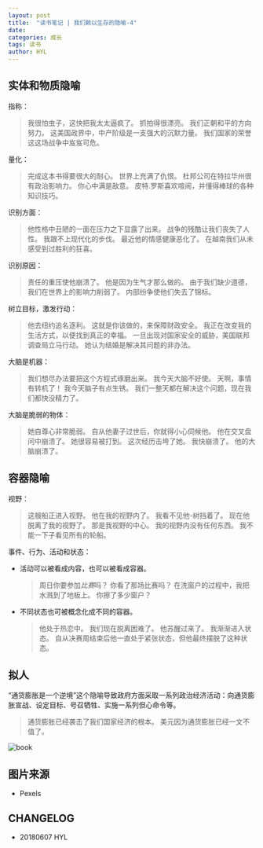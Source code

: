 ```yaml
---
layout: post
title:  "读书笔记 | 我们赖以生存的隐喻-4"
date:   
categories: 成长
tags: 读书
author: HYL
---
```


## 实体和物质隐喻

指称：

 > 我很怕虫子，这快把我太太逼疯了。
   抓拍得很漂亮。
   我们正朝和平的方向努力。
   这美国政界中，中产阶级是一支强大的沉默力量。
   我们国家的荣誉这这场战争中岌岌可危。
   
量化：

  > 完成这本书得要很大的耐心。
    世界上充满了仇恨。
    杜邦公司在特拉华州很有政治影响力。
    你心中满是敌意。
    皮特.罗斯喜欢喧闹，并懂得棒球的各种知识技巧。


识别方面：

  > 他性格中丑陋的一面在压力之下显露了出来。
    战争的残酷让我们丧失了人性。
    我跟不上现代化的步伐。
    最近他的情感健康恶化了。
    在越南我们从未感受到过胜利的狂喜。
    
识别原因：

   > 责任的重压使他崩溃了。
     他是因为生气才那么做的。
     由于我们缺少道德，我们在世界上的影响力削弱了。
     内部纷争使他们失去了锦标。
     
 树立目标，激发行动：
 
   > 他去纽约追名逐利。
     这就是你该做的，来保障财政安全。
     我正在改变我的生活方式，以便找到真正的幸福。
     一旦出现对国家安全的威胁，美国联邦调查局立马行动。
     她认为结婚是解决其问题的非办法。


大脑是机器：

   > 我们想尽办法要把这个方程式琢磨出来。
     我今天大脑不好使。
     天啊，事情有转机了！
     我今天脑子有点生锈。
     我们一整天都在解决这个问题，现在我们都快没精力了。
     
大脑是脆弱的物体：

   > 她自尊心非常脆弱。
     自从他妻子过世后，你就得小心伺候他。
     他在交叉盘问中崩溃了。
     她很容易被打到。
     这次经历击垮了她。
     我快崩溃了。
     他的大脑崩溃了。
     
## 容器隐喻

视野：

  > 这艘船正进入视野。
    他在我的视野内了。
    我看不见他-树挡着了。
    现在他脱离了我的视野了。
    那是我视野的中心。
    我的视野内没有任何东西。
    我不能一下子看见所有的轮船。
    
事件、行为、活动和状态：

  - 活动可以被看成内容，也可以被看成容器。
  
     > 周日你要参加*比赛*吗？
       你看了那场比赛吗？
       在洗窗户的过程中，我把水溅到了地板上。
       你擦了多少窗户？
       
     
  
  - 不同状态也可被概念化成不同的容器。
  
     > 他处于热恋中。
       我们现在脱离困难了。
       他苏醒过来了。
       我渐渐进入状态。
       自从决赛周结束后他一直处于紧张状态，但他最终摆脱了这种状态。
       
## 拟人

 “通货膨胀是一个逆境”这个隐喻导致政府方面采取一系列政治经济活动：向通货膨胀宣战、设定目标、号召牺牲、实施一系列但心命令等。
 
  > 通货膨胀已经袭击了我们国家经济的根本。
    美元因为通货膨胀已经一文不值了。
  

![book](https://images.pexels.com/photos/33196/still-life-teddy-white-read.jpg?cs=srgb&dl=book-cloth-cute-33196.jpg&fm=jpg)



## 图片来源

- Pexels


## CHANGELOG

- 20180607 HYL
